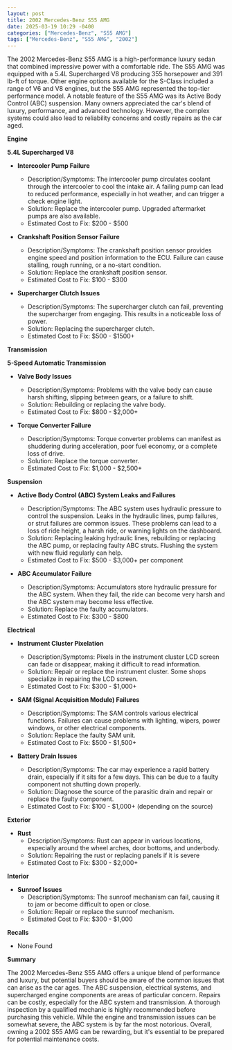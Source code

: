```yaml
---
layout: post
title: 2002 Mercedes-Benz S55 AMG
date: 2025-03-19 10:29 -0400
categories: ["Mercedes-Benz", "S55 AMG"]
tags: ["Mercedes-Benz", "S55 AMG", "2002"]
---
```

The 2002 Mercedes-Benz S55 AMG is a high-performance luxury sedan that combined impressive power with a comfortable ride. The S55 AMG was equipped with a 5.4L Supercharged V8 producing 355 horsepower and 391 lb-ft of torque. Other engine options available for the S-Class included a range of V6 and V8 engines, but the S55 AMG represented the top-tier performance model. A notable feature of the S55 AMG was its Active Body Control (ABC) suspension. Many owners appreciated the car's blend of luxury, performance, and advanced technology. However, the complex systems could also lead to reliability concerns and costly repairs as the car aged.

**Engine**

**5.4L Supercharged V8**

*   **Intercooler Pump Failure**
    *   Description/Symptoms: The intercooler pump circulates coolant through the intercooler to cool the intake air. A failing pump can lead to reduced performance, especially in hot weather, and can trigger a check engine light.
    *   Solution: Replace the intercooler pump. Upgraded aftermarket pumps are also available.
    *   Estimated Cost to Fix: $200 - $500

*   **Crankshaft Position Sensor Failure**
    *   Description/Symptoms: The crankshaft position sensor provides engine speed and position information to the ECU. Failure can cause stalling, rough running, or a no-start condition.
    *   Solution: Replace the crankshaft position sensor.
    *   Estimated Cost to Fix: $100 - $300

*   **Supercharger Clutch Issues**
    *   Description/Symptoms: The supercharger clutch can fail, preventing the supercharger from engaging. This results in a noticeable loss of power.
    *   Solution: Replacing the supercharger clutch.
    *   Estimated Cost to Fix: $500 - $1500+

**Transmission**

**5-Speed Automatic Transmission**

*   **Valve Body Issues**
    *   Description/Symptoms: Problems with the valve body can cause harsh shifting, slipping between gears, or a failure to shift.
    *   Solution: Rebuilding or replacing the valve body.
    *   Estimated Cost to Fix: $800 - $2,000+

*   **Torque Converter Failure**
    *   Description/Symptoms: Torque converter problems can manifest as shuddering during acceleration, poor fuel economy, or a complete loss of drive.
    *   Solution: Replace the torque converter.
    *   Estimated Cost to Fix: $1,000 - $2,500+

**Suspension**

*   **Active Body Control (ABC) System Leaks and Failures**
    *   Description/Symptoms: The ABC system uses hydraulic pressure to control the suspension. Leaks in the hydraulic lines, pump failures, or strut failures are common issues. These problems can lead to a loss of ride height, a harsh ride, or warning lights on the dashboard.
    *   Solution: Replacing leaking hydraulic lines, rebuilding or replacing the ABC pump, or replacing faulty ABC struts. Flushing the system with new fluid regularly can help.
    *   Estimated Cost to Fix: $500 - $3,000+ per component

*   **ABC Accumulator Failure**
    *   Description/Symptoms: Accumulators store hydraulic pressure for the ABC system. When they fail, the ride can become very harsh and the ABC system may become less effective.
    *   Solution: Replace the faulty accumulators.
    *   Estimated Cost to Fix: $300 - $800

**Electrical**

*   **Instrument Cluster Pixelation**
    *   Description/Symptoms: Pixels in the instrument cluster LCD screen can fade or disappear, making it difficult to read information.
    *   Solution: Repair or replace the instrument cluster. Some shops specialize in repairing the LCD screen.
    *   Estimated Cost to Fix: $300 - $1,000+

*   **SAM (Signal Acquisition Module) Failures**
    *   Description/Symptoms: The SAM controls various electrical functions. Failures can cause problems with lighting, wipers, power windows, or other electrical components.
    *   Solution: Replace the faulty SAM unit.
    *   Estimated Cost to Fix: $500 - $1,500+

*   **Battery Drain Issues**
    *   Description/Symptoms: The car may experience a rapid battery drain, especially if it sits for a few days. This can be due to a faulty component not shutting down properly.
    *   Solution: Diagnose the source of the parasitic drain and repair or replace the faulty component.
    *   Estimated Cost to Fix: $100 - $1,000+ (depending on the source)

**Exterior**

*   **Rust**
    *   Description/Symptoms: Rust can appear in various locations, especially around the wheel arches, door bottoms, and underbody.
    *   Solution: Repairing the rust or replacing panels if it is severe
    *   Estimated Cost to Fix: $300 - $2,000+

**Interior**

*   **Sunroof Issues**
    *   Description/Symptoms: The sunroof mechanism can fail, causing it to jam or become difficult to open or close.
    *   Solution: Repair or replace the sunroof mechanism.
    *   Estimated Cost to Fix: $300 - $1,000

**Recalls**

* None Found

**Summary**

The 2002 Mercedes-Benz S55 AMG offers a unique blend of performance and luxury, but potential buyers should be aware of the common issues that can arise as the car ages. The ABC suspension, electrical systems, and supercharged engine components are areas of particular concern. Repairs can be costly, especially for the ABC system and transmission. A thorough inspection by a qualified mechanic is highly recommended before purchasing this vehicle. While the engine and transmission issues can be somewhat severe, the ABC system is by far the most notorious. Overall, owning a 2002 S55 AMG can be rewarding, but it's essential to be prepared for potential maintenance costs.

